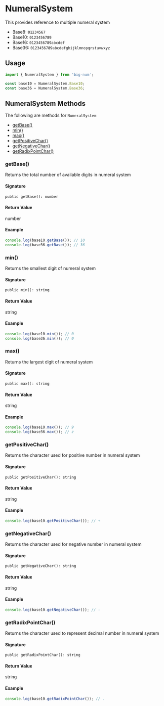 # NumeralSystem

This provides reference to multiple numeral system
- Base8: `01234567`
- Base10: `0123456789`
- Base16: `0123456789abcdef`
- Base36: `0123456789abcdefghijklmnopqrstuvwxyz`

## Usage

```ts
import { NumeralSystem } from 'big-num';

const base10 = NumeralSystem.Base10;
const base36 = NumeralSystem.Base36;
```

## NumeralSystem Methods

The following are methods for `NumeralSystem`

- [getBase()](#getbase)
- [min()](#min)
- [max()](#max)
- [getPositiveChar()](#getpositivechar)
- [getNegativeChar()](#getnegativechar)
- [getRadixPointChar()](#getradixpointchar)

### getBase()

Returns the total number of available digits in numeral system

#### Signature

`public getBase(): number`

#### Return Value

number

#### Example

```ts
console.log(base10.getBase()); // 10
console.log(base36.getBase()); // 36
```

### min()

Returns the smallest digit of numeral system

#### Signature

`public min(): string`

#### Return Value

string

#### Example

```ts
console.log(base10.min()); // 0
console.log(base36.min()); // 0
```

### max()

Returns the largest digit of numeral system

#### Signature

`public max(): string`

#### Return Value

string

#### Example

```ts
console.log(base10.max()); // 9
console.log(base36.max()); // z
```

### getPositiveChar()

Returns the character used for positive number in numeral system

#### Signature

`public getPositiveChar(): string`

#### Return Value

string

#### Example

```ts
console.log(base10.getPositiveChar()); // +
```

### getNegativeChar()

Returns the character used for negative number in numeral system

#### Signature

`public getNegativeChar(): string`

#### Return Value

string

#### Example

```ts
console.log(base10.getNegativeChar()); // -
```

### getRadixPointChar()

Returns the character used to represent decimal number in numeral system

#### Signature

`public getRadixPointChar(): string`

#### Return Value

string

#### Example

```ts
console.log(base10.getRadixPointChar()); // .
```
